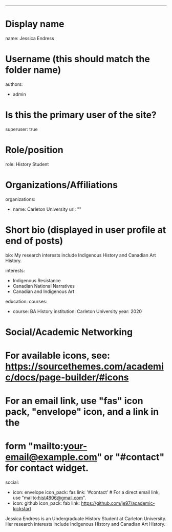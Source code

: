 ---
# Display name
name: Jessica Endress

# Username (this should match the folder name)
authors:
- admin

# Is this the primary user of the site?
superuser: true

# Role/position
role: History Student

# Organizations/Affiliations
organizations:
- name: Carleton University
  url: ""

# Short bio (displayed in user profile at end of posts)
bio: My research interests include Indigenous History and Canadian Art History.

interests:
- Indigenous Resistance
- Canadian National Narratives 
- Canadian and Indigenous Art

education:
  courses:
  - course: BA History
    institution: Carleton University
    year: 2020
  
# Social/Academic Networking
# For available icons, see: https://sourcethemes.com/academic/docs/page-builder/#icons
#   For an email link, use "fas" icon pack, "envelope" icon, and a link in the
#   form "mailto:your-email@example.com" or "#contact" for contact widget.
social:
- icon: envelope
  icon_pack: fas
  link: '#contact'  # For a direct email link, use "mailto:hist4806@gmail.com".
- icon: github
  icon_pack: fab
  link: https://github.com/je97/academic-kickstart


Jessica Endress is an Undergraduate History Student at Carleton University. Her research interests include Indigenous History and Canadian Art History.

